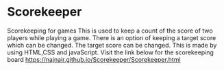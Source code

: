 # Scorekeeper
Scorekeeping for games
This is used to keep a count of the score of two players while playing a game. There is an option of keeping a target score which can be changed. The target score can be changed. This is made by using HTML,CSS and javaScript.
Visit the link below for the scorekeeping board
https://najnair.github.io/Scorekeeper/Scorekeeper.html
